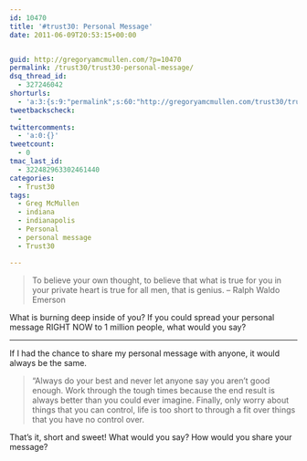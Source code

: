 ```yaml
---
id: 10470
title: '#trust30: Personal Message'
date: 2011-06-09T20:53:15+00:00


guid: http://gregoryamcmullen.com/?p=10470
permalink: /trust30/trust30-personal-message/
dsq_thread_id:
  - 327246042
shorturls:
  - 'a:3:{s:9:"permalink";s:60:"http://gregoryamcmullen.com/trust30/trust30-personal-message";s:7:"tinyurl";s:26:"http://tinyurl.com/3jel9bc";s:4:"isgd";s:19:"http://is.gd/BD71Mi";}'
tweetbackscheck:
  -
twittercomments:
  - 'a:0:{}'
tweetcount:
  - 0
tmac_last_id:
  - 322482963302461440
categories:
  - Trust30
tags:
  - Greg McMullen
  - indiana
  - indianapolis
  - Personal
  - personal message
  - Trust30

---
```


> To believe your own thought, to believe that what is true for you in your private heart is true for all men, that is genius. – Ralph Waldo Emerson

What is burning deep inside of you? If you could spread your personal message RIGHT NOW to 1 million people, what would you say?

---

If I had the chance to share my personal message with anyone, it would always be the same.

>&#8220;Always do your best and never let anyone say you aren&#8217;t good enough. Work through the tough times because the end result is always better than you could ever imagine. Finally, only worry about things that you can control, life is too short to through a fit over things that you have no control over.

That&#8217;s it, short and sweet! What would you say? How would you share your message?
